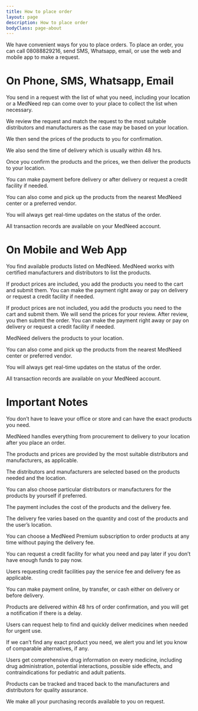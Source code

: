 ```yaml
---
title: How to place order
layout: page
description: How to place order
bodyClass: page-about
---
```


We have convenient ways for you to place orders. To place an order, you can call 08088829216, send SMS, Whatsapp, email, or use the web and mobile app to make a request.

# On Phone, SMS, Whatsapp, Email
You send in a request with the list of what you need, including your location or a MedNeed rep can come over to your place to collect the list when necessary.

We review the request and match the request to the most suitable distributors and manufacturers as the case may be based on your location.

We then send the prices of the products to you for confirmation.

We also send the time of delivery which is usually within 48 hrs.

Once you confirm the products and the prices, we then deliver the products to your location.

You can make payment before delivery or after delivery or request a credit facility if needed.

You can also come and pick up the products from the nearest MedNeed center or a preferred vendor.

You will always get real-time updates on the status of the order.

All transaction records are available on your MedNeed account.

# On Mobile and Web App
You find available products listed on MedNeed. MedNeed works with certified manufacturers and distributors to list the products.

If product prices are included, you add the products you need to the cart and submit them. You can make the payment right away or pay on delivery or request a credit facility if needed.

If product prices are not included, you add the products you need to the cart and submit them. We will send the prices for your review. After review, you then submit the order. You can make the payment right away or pay on delivery or request a credit facility if needed.

MedNeed delivers the products to your location.

You can also come and pick up the products from the nearest MedNeed center or preferred vendor.

You will always get real-time updates on the status of the order.

All transaction records are available on your MedNeed account.

# Important Notes
You don’t have to leave your office or store and can have the exact products you need.

MedNeed handles everything from procurement to delivery to your location after you place an order.

The products and prices are provided by the most suitable distributors and manufacturers, as applicable.

The distributors and manufacturers are selected based on the products needed and the location.

You can also choose particular distributors or manufacturers for the products by yourself if preferred.

The payment includes the cost of the products and the delivery fee.

The delivery fee varies based on the quantity and cost of the products and the user’s location.

You can choose a MedNeed Premium subscription to order products at any time without paying the delivery fee.

You can request a credit facility for what you need and pay later if you don’t have enough funds to pay now.

Users requesting credit facilities pay the service fee and delivery fee as applicable.

You can make payment online, by transfer, or cash either on delivery or before delivery.

Products are delivered within 48 hrs of order confirmation, and you will get a notification if there is a delay.

Users can request help to find and quickly deliver medicines when needed for urgent use.

If we can’t find any exact product you need, we alert you and let you know of comparable alternatives, if any.

Users get comprehensive drug information on every medicine, including drug administration, potential interactions, possible side effects, and contraindications for pediatric and adult patients.

Products can be tracked and traced back to the manufacturers and distributors for quality assurance.

We make all your purchasing records available to you on request.
